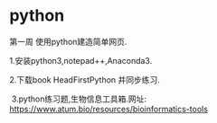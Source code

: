 # python
第一周 使用python建造简单网页.  
  
  1.安装python3,notepad++,Anaconda3.
  
  2.下载book HeadFirstPython 并同步练习.
  
  3.python练习题,生物信息工具箱.网址:
    https://www.atum.bio/resources/bioinformatics-tools
